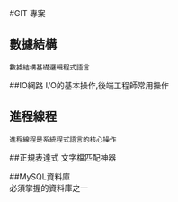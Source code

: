 #GIT 專案
## 數據結構
	數據結構基礎邏輯程式語言
##IO網路
	I/O的基本操作,後端工程師常用操作
## 進程線程
	進程線程是系統程式語言的核心操作

##正規表達式
 	文字檔匹配神器

##MySQL資料庫	
	必須掌握的資料庫之一

